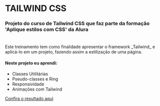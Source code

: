 # TAILWIND CSS

### Projeto do curso de Tailwind CSS que faz parte da formação 'Aplique estilos com CSS' da Alura

#

<p>Este treinamento tem como finalidade apresentar o framework _Tailwind_ e aplicá-lo em um projeto, fazendo assim a estilização de uma página.</p>

#### Neste projeto eu aprendi:

* Classes Utilitárias
* Pseudo-classes e Ring
* Responsividade
* Animações com Tailwind

[Confira o resultado aqui](projeto-newsletter-9dmpiga0l-lucas-dias-aragao.vercel.app) 

